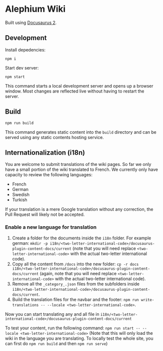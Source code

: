 # Alephium Wiki

Built using [Docusaurus 2](https://docusaurus.io/).

## Development

Install depedencies:

```shell
npm i
```

Start dev server:

```shell
npm start
```

This command starts a local development server and opens up a browser window. Most changes are reflected live without having to restart the server.

## Build

```shell
npm run build
```

This command generates static content into the `build` directory and can be served using any static contents hosting service.

## Internationalization (i18n)

You are welcome to submit translations of the wiki pages. So far we only have a small portion of the wiki translated to French. We currently only have capacity to review the following languages:

- French
- German
- Swedish
- Turkish

If your translation is a mere Google translation without any correction, the Pull Request will likely not be accepted.

### Enable a new language for translation

1. Create a folder for the documents inside the `i18n` folder. For example german: `mkdir -p i18n/<two-letter-international-code>/docusaurus-plugin-content-docs/current` (note that you will need replace `<two-letter-international-code>` with the actual two-letter international code).
2. Copy all the content from `/docs` into the new folder: `cp -r docs i18n/<two-letter-international-code>/docusaurus-plugin-content-docs/current` (again, note that you will need replace `<two-letter-international-code>` with the actual two-letter international code).
3. Remove all the `_category_.json` files from the subfolders inside `i18n/<two-letter-international-code>/docusaurus-plugin-content-docs/current`.
4. Build the translation files for the navbar and the footer: `npm run write-translations -- --locale <two-letter-international-code>`.

Now you can start translating any and all file in `i18n/<two-letter-international-code>/docusaurus-plugin-content-docs/current`

To test your content, run the following command: `npm run start -- --locale <two-letter-international-code>` (Note that this will only load the wiki in the language you are translating. To locally test the whole site, you can first do `npm run build` and then `npm run serve`)

